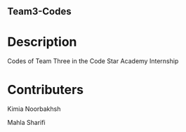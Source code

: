 ## Team3-Codes
# Description
Codes of Team Three in the Code Star Academy Internship
# Contributers
Kimia Noorbakhsh

Mahla Sharifi
